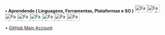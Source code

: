 
**• Aprendendo ( Linguagens, Ferramentas, Plataformas e SO )**  <img  alt="FaeL-JAVA" height="25" width="40" src="https://cdn.jsdelivr.net/gh/devicons/devicon/icons/java/java-original.svg" /><img alt="FaeL-C" height="25" width="40" src="https://cdn.jsdelivr.net/gh/devicons/devicon/icons/c/c-original.svg"><img  alt="FaeL-VSCODE" height="25" width="40" src="https://cdn.jsdelivr.net/gh/devicons/devicon/icons/vscode/vscode-original.svg" /><img  alt="FaeL-AndroidStudio" height="25" width="40" src="https://cdn.jsdelivr.net/gh/devicons/devicon/icons/androidstudio/androidstudio-original.svg" /><img  alt="FaeL-AdobeIllustrator" height="25" width="40" src="https://cdn.jsdelivr.net/gh/devicons/devicon/icons/illustrator/illustrator-plain.svg" /><img  alt="FaeL-AdobePhotoshop" height="25" width="40" src="https://cdn.jsdelivr.net/gh/devicons/devicon/icons/photoshop/photoshop-plain.svg" /><img  alt="FaeL-Linux" height="25" width="40" src="https://cdn.jsdelivr.net/gh/devicons/devicon/icons/linux/linux-original.svg"><img  alt="FaeL-Windows" height="25" width="40" src="https://cdn.jsdelivr.net/gh/devicons/devicon/icons/windows8/windows8-original.svg">

•  <a href="https://github.com/faelfinger">GitHub Main Account</a>  
  


